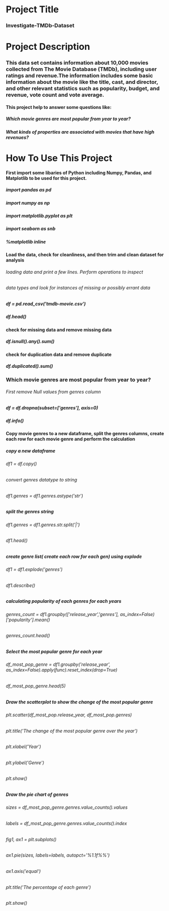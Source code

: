 # Project Title
### Investigate-TMDb-Dataset

# Project Description
### This data set contains information about 10,000 movies collected from The Movie Database (TMDb), including user ratings and revenue.The information includes some basic information about the movie like the title, cast, and director, and other relevant statistics such as popularity, budget, and revenue, vote count and vote average.

#### This project help to answer some questions like:
##### Which movie genres are most popular from year to year?
##### What kinds of properties are associated with movies that have high revenues?

# How To Use This Project
#### First import some libaries of Python including Numpy, Pandas, and Matplotlib to be used for this project.
##### import pandas as pd
##### import numpy as np
##### import matplotlib.pyplot as plt
##### import seaborn as snb
##### %matplotlib inline 

#### Load the data, check for cleanliness, and then trim and clean dataset for analysis
###### loading data and print a few lines. Perform operations to inspect
###### data types and look for instances of missing or possibly errant data
##### df = pd.read_csv('tmdb-movie.csv')
##### df.head()

#### check for missing data and remove missing data
##### df.isnull().any().sum()

#### check for duplication data and remove duplicate
##### df.duplicated().sum()

### Which movie genres are most popular from year to year?
###### First remove Null values from genres column
##### df = df.dropna(subset=['genres'], axis=0)
##### df.info()

#### Copy movie genres to a new dataframe, split the genres columns, create each row for each movie genre and perform the calculation
##### copy a new dataframe 
###### df1 = df.copy()
###### convert genres datatype to string
###### df1.genres = df1.genres.astype('str')

#####  split the genres string
###### df1.genres = df1.genres.str.split('|')
###### df1.head()

##### create genre list( create each row for each gen) using explode 
###### df1 = df1.explode('genres')
###### df1.describe()

##### calculating popularity of each genres for each years
###### genres_count = df1.groupby(['release_year','genres'], as_index=False)['popularity'].mean()
###### genres_count.head()

##### Select the most popular genre for each year
###### df_most_pop_genre = df1.groupby('release_year', as_index=False).apply(func).reset_index(drop=True)
###### df_most_pop_genre.head(5)

##### Draw the scatterplot to show the change of the most popular genre
###### plt.scatter(df_most_pop.release_year, df_most_pop.genres)
###### plt.title('The change of the most popular genre over the year')
###### plt.xlabel('Year')
###### plt.ylabel('Genre')

###### plt.show()



##### Draw the pie chart of genres
###### sizes = df_most_pop_genre.genres.value_counts().values
###### labels = df_most_pop_genre.genres.value_counts().index

###### fig1, ax1 = plt.subplots()
###### ax1.pie(sizes, labels=labels, autopct='%1.1f%%')
###### ax1.axis('equal')
###### plt.title('The percentage of each genre')

###### plt.show()

